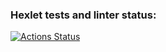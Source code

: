 ### Hexlet tests and linter status:
[![Actions Status](https://github.com/peperopuripuri/frontend-project-11/workflows/hexlet-check/badge.svg)](https://github.com/peperopuripuri/frontend-project-11/actions)